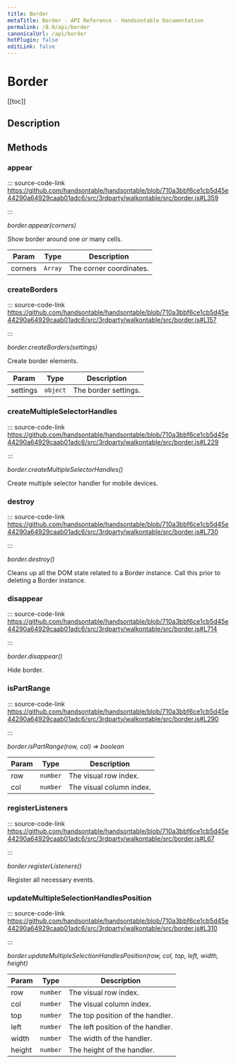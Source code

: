 ```yaml
---
title: Border
metaTitle: Border - API Reference - Handsontable Documentation
permalink: /8.0/api/border
canonicalUrl: /api/border
hotPlugin: false
editLink: false
---
```


# Border

[[toc]]

## Description


## Methods

### appear
  
::: source-code-link https://github.com/handsontable/handsontable/blob/710a3bbf6ce1cb5d45e44290a64929caab01adc6/src/3rdparty/walkontable/src/border.js#L359

:::

_border.appear(corners)_

Show border around one or many cells.


| Param | Type | Description |
| --- | --- | --- |
| corners | `Array` | The corner coordinates. |



### createBorders
  
::: source-code-link https://github.com/handsontable/handsontable/blob/710a3bbf6ce1cb5d45e44290a64929caab01adc6/src/3rdparty/walkontable/src/border.js#L157

:::

_border.createBorders(settings)_

Create border elements.


| Param | Type | Description |
| --- | --- | --- |
| settings | `object` | The border settings. |



### createMultipleSelectorHandles
  
::: source-code-link https://github.com/handsontable/handsontable/blob/710a3bbf6ce1cb5d45e44290a64929caab01adc6/src/3rdparty/walkontable/src/border.js#L229

:::

_border.createMultipleSelectorHandles()_

Create multiple selector handler for mobile devices.



### destroy
  
::: source-code-link https://github.com/handsontable/handsontable/blob/710a3bbf6ce1cb5d45e44290a64929caab01adc6/src/3rdparty/walkontable/src/border.js#L730

:::

_border.destroy()_

Cleans up all the DOM state related to a Border instance. Call this prior to deleting a Border instance.



### disappear
  
::: source-code-link https://github.com/handsontable/handsontable/blob/710a3bbf6ce1cb5d45e44290a64929caab01adc6/src/3rdparty/walkontable/src/border.js#L714

:::

_border.disappear()_

Hide border.



### isPartRange
  
::: source-code-link https://github.com/handsontable/handsontable/blob/710a3bbf6ce1cb5d45e44290a64929caab01adc6/src/3rdparty/walkontable/src/border.js#L290

:::

_border.isPartRange(row, col) ⇒ boolean_


| Param | Type | Description |
| --- | --- | --- |
| row | `number` | The visual row index. |
| col | `number` | The visual column index. |



### registerListeners
  
::: source-code-link https://github.com/handsontable/handsontable/blob/710a3bbf6ce1cb5d45e44290a64929caab01adc6/src/3rdparty/walkontable/src/border.js#L67

:::

_border.registerListeners()_

Register all necessary events.



### updateMultipleSelectionHandlesPosition
  
::: source-code-link https://github.com/handsontable/handsontable/blob/710a3bbf6ce1cb5d45e44290a64929caab01adc6/src/3rdparty/walkontable/src/border.js#L310

:::

_border.updateMultipleSelectionHandlesPosition(row, col, top, left, width, height)_


| Param | Type | Description |
| --- | --- | --- |
| row | `number` | The visual row index. |
| col | `number` | The visual column index. |
| top | `number` | The top position of the handler. |
| left | `number` | The left position of the handler. |
| width | `number` | The width of the handler. |
| height | `number` | The height of the handler. |


